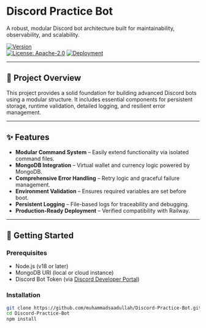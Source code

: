 # Discord Practice Bot

A robust, modular Discord bot architecture built for maintainability, observability, and scalability.

[![Version](https://img.shields.io/badge/version-2.0.1-orange)](https://github.com/muhammadsaadullah/Discord-Practice-Bot/releases)  
[![License: Apache-2.0](https://img.shields.io/badge/license-Apache%202.0-blue)](https://www.apache.org/licenses/LICENSE-2.0)
[![Deployment](https://img.shields.io/badge/deployment-Railway-green)](https://railway.app)

---

## 🧩 Project Overview

This project provides a solid foundation for building advanced Discord bots using a modular structure. It includes essential components for persistent storage, runtime validation, detailed logging, and resilient error management.

---

## ✨ Features

- **Modular Command System** – Easily extend functionality via isolated command files.  
- **MongoDB Integration** – Virtual wallet and currency logic powered by MongoDB.  
- **Comprehensive Error Handling** – Retry logic and graceful failure management.  
- **Environment Validation** – Ensures required variables are set before boot.  
- **Persistent Logging** – File-based logs for traceability and debugging.  
- **Production-Ready Deployment** – Verified compatibility with Railway.

---

## 🚀 Getting Started

### Prerequisites

- Node.js (v18 or later)  
- MongoDB URI (local or cloud instance)  
- Discord Bot Token (via [Discord Developer Portal](https://discord.com/developers/applications))

### Installation

```bash
git clone https://github.com/muhammadsaadullah/Discord-Practice-Bot.git
cd Discord-Practice-Bot
npm install
